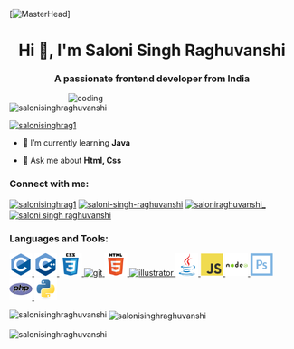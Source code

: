 [![MasterHead](https://global-uploads.webflow.com/59e16042ec229e00016d3a66/5dfbd74fe0b6d7150b256a28_digital-marketing-hero.gif)]
<h1 align="center">Hi 👋, I'm Saloni Singh Raghuvanshi</h1>
<h3 align="center">A passionate frontend developer from India</h3>
<img align="right" alt="coding"width="400" src="https://arieljakubowski.medium.com/i-passed-every-coding-challenge-at-flatiron-school-my-first-try-heres-how-23302a1bfe46">
<p align="left"> <img src="https://komarev.com/ghpvc/?username=salonisinghraghuvanshi&label=Profile%20views&color=0e75b6&style=flat" alt="salonisinghraghuvanshi" /> </p>

<p align="left"> <a href="https://twitter.com/salonisinghrag1" target="blank"><img src="https://img.shields.io/twitter/follow/salonisinghrag1?logo=twitter&style=for-the-badge" alt="salonisinghrag1" /></a> </p>

- 🌱 I’m currently learning **Java**

- 💬 Ask me about **Html, Css**

<h3 align="left">Connect with me:</h3>
<p align="left">
<a href="https://twitter.com/salonisinghrag1" target="blank"><img align="center" src="https://raw.githubusercontent.com/rahuldkjain/github-profile-readme-generator/master/src/images/icons/Social/twitter.svg" alt="salonisinghrag1" height="30" width="40" /></a>
<a href="https://linkedin.com/in/saloni-singh-raghuvanshi" target="blank"><img align="center" src="https://raw.githubusercontent.com/rahuldkjain/github-profile-readme-generator/master/src/images/icons/Social/linked-in-alt.svg" alt="saloni-singh-raghuvanshi" height="30" width="40" /></a>
<a href="https://instagram.com/saloniraghuvanshi_" target="blank"><img align="center" src="https://raw.githubusercontent.com/rahuldkjain/github-profile-readme-generator/master/src/images/icons/Social/instagram.svg" alt="saloniraghuvanshi_" height="30" width="40" /></a>
<a href="https://www.youtube.com/c/saloni singh raghuvanshi" target="blank"><img align="center" src="https://raw.githubusercontent.com/rahuldkjain/github-profile-readme-generator/master/src/images/icons/Social/youtube.svg" alt="saloni singh raghuvanshi" height="30" width="40" /></a>
</p>

<h3 align="left">Languages and Tools:</h3>
<p align="left"> <a href="https://www.cprogramming.com/" target="_blank" rel="noreferrer"> <img src="https://raw.githubusercontent.com/devicons/devicon/master/icons/c/c-original.svg" alt="c" width="40" height="40"/> </a> <a href="https://www.w3schools.com/cpp/" target="_blank" rel="noreferrer"> <img src="https://raw.githubusercontent.com/devicons/devicon/master/icons/cplusplus/cplusplus-original.svg" alt="cplusplus" width="40" height="40"/> </a> <a href="https://www.w3schools.com/css/" target="_blank" rel="noreferrer"> <img src="https://raw.githubusercontent.com/devicons/devicon/master/icons/css3/css3-original-wordmark.svg" alt="css3" width="40" height="40"/> </a> <a href="https://git-scm.com/" target="_blank" rel="noreferrer"> <img src="https://www.vectorlogo.zone/logos/git-scm/git-scm-icon.svg" alt="git" width="40" height="40"/> </a> <a href="https://www.w3.org/html/" target="_blank" rel="noreferrer"> <img src="https://raw.githubusercontent.com/devicons/devicon/master/icons/html5/html5-original-wordmark.svg" alt="html5" width="40" height="40"/> </a> <a href="https://www.adobe.com/in/products/illustrator.html" target="_blank" rel="noreferrer"> <img src="https://www.vectorlogo.zone/logos/adobe_illustrator/adobe_illustrator-icon.svg" alt="illustrator" width="40" height="40"/> </a> <a href="https://www.java.com" target="_blank" rel="noreferrer"> <img src="https://raw.githubusercontent.com/devicons/devicon/master/icons/java/java-original.svg" alt="java" width="40" height="40"/> </a> <a href="https://developer.mozilla.org/en-US/docs/Web/JavaScript" target="_blank" rel="noreferrer"> <img src="https://raw.githubusercontent.com/devicons/devicon/master/icons/javascript/javascript-original.svg" alt="javascript" width="40" height="40"/> </a> <a href="https://nodejs.org" target="_blank" rel="noreferrer"> <img src="https://raw.githubusercontent.com/devicons/devicon/master/icons/nodejs/nodejs-original-wordmark.svg" alt="nodejs" width="40" height="40"/> </a> <a href="https://www.photoshop.com/en" target="_blank" rel="noreferrer"> <img src="https://raw.githubusercontent.com/devicons/devicon/master/icons/photoshop/photoshop-line.svg" alt="photoshop" width="40" height="40"/> </a> <a href="https://www.php.net" target="_blank" rel="noreferrer"> <img src="https://raw.githubusercontent.com/devicons/devicon/master/icons/php/php-original.svg" alt="php" width="40" height="40"/> </a> <a href="https://www.python.org" target="_blank" rel="noreferrer"> <img src="https://raw.githubusercontent.com/devicons/devicon/master/icons/python/python-original.svg" alt="python" width="40" height="40"/> </a> </p>

<p><img align="left" src="https://github-readme-stats.vercel.app/api/top-langs?username=salonisinghraghuvanshi&show_icons=true&locale=en&layout=compact" alt="salonisinghraghuvanshi" /></p>

<p>&nbsp;<img align="center" src="https://github-readme-stats.vercel.app/api?username=salonisinghraghuvanshi&show_icons=true&locale=en" alt="salonisinghraghuvanshi" /></p>

<p><img align="center" src="https://github-readme-streak-stats.herokuapp.com/?user=salonisinghraghuvanshi&" alt="salonisinghraghuvanshi" /></p>
